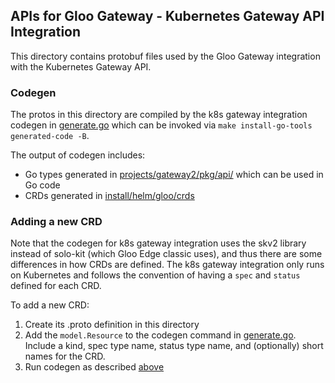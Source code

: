 ## APIs for Gloo Gateway - Kubernetes Gateway API Integration

This directory contains protobuf files used by the Gloo Gateway integration with the Kubernetes Gateway API.

### Codegen
The protos in this directory are compiled by the k8s gateway integration codegen in [generate.go](/projects/gateway2/generate.go) which can be invoked via `make install-go-tools generated-code -B`.

The output of codegen includes:
- Go types generated in [projects/gateway2/pkg/api/](/projects/gateway2/pkg/api/) which can be used in Go code
- CRDs generated in [install/helm/gloo/crds](/install/helm/gloo/crds)

### Adding a new CRD

Note that the codegen for k8s gateway integration uses the skv2 library instead of solo-kit (which Gloo Edge classic uses), and thus there are some differences in how CRDs are defined. The k8s gateway integration only runs on Kubernetes and follows the convention of having a `spec` and `status` defined for each CRD.

To add a new CRD:
1. Create its .proto definition in this directory
2. Add the `model.Resource` to the codegen command in [generate.go](/projects/gateway2/generate.go). Include a kind, spec type name, status type name, and (optionally) short names for the CRD.
3. Run codegen as described [above](#codegen)
